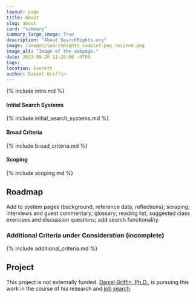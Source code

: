 ```yaml
---
layout: page
title: About
slug: about
card: "summary"
summary_large_image: True
description: "About SearchRights.org"
image: /images/SearchRights_sample2.png_resized.png
image_alt: "Image of the webpage."
date: 2023-09-20 11:26:00 -0700
tags:
location: Everett
author: Daniel Griffin
---
```

{% include intro.md %}

#### Initial Search Systems

{% include initial_search_systems.md %}

#### Broad Criteria

{% include broad_criteria.md %}

#### Scoping

{% include scoping.md %}

## Roadmap

Add to system pages (background, reference data, reflections); scraping; interviews and guest commentary; glossary; reading list; suggested class exercises and discussion questions; add search functionality.

### Additional Criteria under Consideration (incomplete)

{% include additional_criteria.md %}

## Project

This project is not externally funded. [Daniel Griffin, Ph.D.](https://danielsgriffin.com/about/), is pursuing this work in the course of his research and [job search](https://danielsgriffin.com/hire-me/).